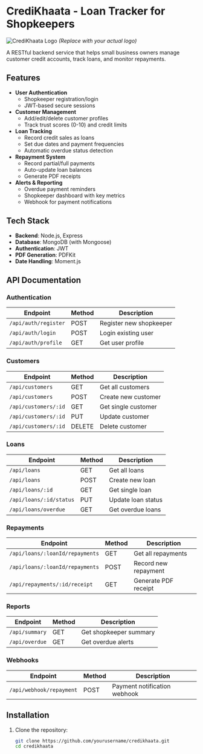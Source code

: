 # CrediKhaata - Loan Tracker for Shopkeepers

![CrediKhaata Logo](https://via.placeholder.com/150x50?text=CrediKhaata) 
*(Replace with your actual logo)*

A RESTful backend service that helps small business owners manage customer credit accounts, track loans, and monitor repayments.

## Features

- **User Authentication**
  - Shopkeeper registration/login
  - JWT-based secure sessions
- **Customer Management**
  - Add/edit/delete customer profiles
  - Track trust scores (0-10) and credit limits
- **Loan Tracking**
  - Record credit sales as loans
  - Set due dates and payment frequencies
  - Automatic overdue status detection
- **Repayment System**
  - Record partial/full payments
  - Auto-update loan balances
  - Generate PDF receipts
- **Alerts & Reporting**
  - Overdue payment reminders
  - Shopkeeper dashboard with key metrics
  - Webhook for payment notifications

## Tech Stack

- **Backend**: Node.js, Express
- **Database**: MongoDB (with Mongoose)
- **Authentication**: JWT
- **PDF Generation**: PDFKit
- **Date Handling**: Moment.js

## API Documentation

### Authentication
| Endpoint | Method | Description |
|----------|--------|-------------|
| `/api/auth/register` | POST | Register new shopkeeper |
| `/api/auth/login` | POST | Login existing user |
| `/api/auth/profile` | GET | Get user profile |

### Customers
| Endpoint | Method | Description |
|----------|--------|-------------|
| `/api/customers` | GET | Get all customers |
| `/api/customers` | POST | Create new customer |
| `/api/customers/:id` | GET | Get single customer |
| `/api/customers/:id` | PUT | Update customer |
| `/api/customers/:id` | DELETE | Delete customer |

### Loans
| Endpoint | Method | Description |
|----------|--------|-------------|
| `/api/loans` | GET | Get all loans |
| `/api/loans` | POST | Create new loan |
| `/api/loans/:id` | GET | Get single loan |
| `/api/loans/:id/status` | PUT | Update loan status |
| `/api/loans/overdue` | GET | Get overdue loans |

### Repayments
| Endpoint | Method | Description |
|----------|--------|-------------|
| `/api/loans/:loanId/repayments` | GET | Get all repayments |
| `/api/loans/:loanId/repayments` | POST | Record new repayment |
| `/api/repayments/:id/receipt` | GET | Generate PDF receipt |

### Reports
| Endpoint | Method | Description |
|----------|--------|-------------|
| `/api/summary` | GET | Get shopkeeper summary |
| `/api/overdue` | GET | Get overdue alerts |

### Webhooks
| Endpoint | Method | Description |
|----------|--------|-------------|
| `/api/webhook/repayment` | POST | Payment notification webhook |

## Installation

1. Clone the repository:
   ```bash
   git clone https://github.com/yourusername/credikhaata.git
   cd credikhaata